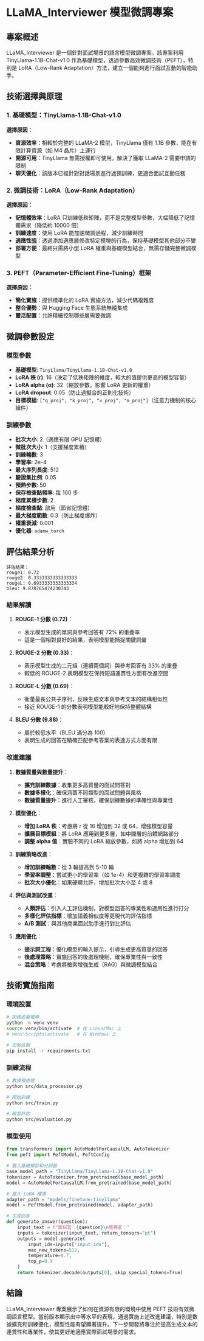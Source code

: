 # LLaMA_Interviewer 模型微調專案

## 專案概述

LLaMA_Interviewer 是一個針對面試場景的語言模型微調專案。該專案利用 TinyLlama-1.1B-Chat-v1.0 作為基礎模型，透過參數高效微調技術（PEFT），特別是 LoRA（Low-Rank Adaptation）方法，建立一個能夠進行面試互動的智能助手。

## 技術選擇與原理

### 1. 基礎模型：TinyLlama-1.1B-Chat-v1.0

**選擇原因：**
- **資源效率**：相較於完整的 LLaMA-2 模型，TinyLlama 僅有 1.1B 參數，能在有限計算資源（如 M4 晶片）上運行
- **開源可用**：TinyLlama 無需授權即可使用，解決了獲取 LLaMA-2 需要申請的限制
- **聊天優化**：該版本已經針對對話場景進行過預訓練，更適合面試互動任務

### 2. 微調技術：LoRA（Low-Rank Adaptation）

**選擇原因：**
- **記憶體效率**：LoRA 只訓練低秩矩陣，而不是完整模型參數，大幅降低了記憶體需求（降低約 10000 倍）
- **訓練速度**：使用 LoRA 能加速微調過程，減少訓練時間
- **適應性強**：透過添加適應層修改特定模塊的行為，保持基礎模型其他部分不變
- **部署方便**：最終只需將小型 LoRA 權重與基礎模型結合，無需存儲完整微調模型

### 3. PEFT（Parameter-Efficient Fine-Tuning）框架

**選擇原因：**
- **簡化實施**：提供標準化的 LoRA 實施方法，減少代碼複雜度
- **整合優勢**：與 Hugging Face 生態系統無縫集成
- **靈活配置**：允許精細控制哪些層需要微調

## 微調參數設定

### 模型參數
- **基礎模型**: `TinyLlama/TinyLlama-1.1B-Chat-v1.0`
- **LoRA 秩 (r)**: 16（決定了低秩矩陣的維度，較大的值提供更高的模型容量）
- **LoRA alpha (α)**: 32（縮放參數，影響 LoRA 更新的權重）
- **LoRA dropout**: 0.05（防止過擬合的正則化技術）
- **目標模組**: `["q_proj", "k_proj", "v_proj", "o_proj"]`（注意力機制的核心組件）

### 訓練參數
- **批次大小**: 2（適應有限 GPU 記憶體）
- **微批次大小**: 1（支援梯度累積）
- **訓練輪數**: 3
- **學習率**: 2e-4
- **最大序列長度**: 512
- **驗證集比例**: 0.05
- **預熱步數**: 50
- **保存檢查點頻率**: 每 100 步
- **梯度累積步數**: 2
- **梯度檢查點**: 啟用（節省記憶體）
- **最大梯度範數**: 0.3（防止梯度爆炸）
- **權重衰減**: 0.001
- **優化器**: `adamw_torch`

## 評估結果分析

```
評估結果：
rouge1: 0.72
rouge2: 0.3333333333333333
rougeL: 0.6933333333333334
bleu: 9.878765474230743
```

### 結果解讀

1. **ROUGE-1 分數 (0.72)**：
   - 表示模型生成的單詞與參考回答有 72% 的重疊率
   - 這是一個相對良好的結果，表明模型能捕捉關鍵詞彙

2. **ROUGE-2 分數 (0.33)**：
   - 表示模型生成的二元組（連續兩個詞）與參考回答有 33% 的重疊
   - 較低的 ROUGE-2 表明模型在保持短語連貫性方面有改進空間

3. **ROUGE-L 分數 (0.69)**：
   - 衡量最長公共子序列，反映生成文本與參考文本的結構相似性
   - 接近 ROUGE-1 的分數表明模型能較好地保持整體結構

4. **BLEU 分數 (9.88)**：
   - 屬於較低水平（BLEU 滿分為 100）
   - 表明生成的回答在精確匹配參考答案的表達方式方面有限

### 改進建議

1. **數據質量與數量提升**：
   - **擴充訓練數據**：收集更多高質量的面試問答對
   - **數據多樣化**：確保涵蓋不同類型的面試問題與風格
   - **數據質量提升**：進行人工審核，確保訓練數據的準確性與專業性

2. **模型優化**：
   - **增加 LoRA 秩**：考慮將 r 從 16 增加到 32 或 64，增強模型容量
   - **擴展目標模組**：將 LoRA 應用到更多層，如中間層的前饋網路部分
   - **調整 alpha 值**：實驗不同的 LoRA 縮放參數，如將 alpha 增加到 64

3. **訓練策略改進**：
   - **增加訓練輪數**：從 3 輪提高到 5-10 輪
   - **學習率調整**：嘗試更小的學習率（如 1e-4）和更複雜的學習率調度
   - **批次大小優化**：如果硬體允許，增加批次大小至 4 或 8

4. **評估與測試改進**：
   - **人類評估**：引入人工評估機制，對模型回答的專業性和適用性進行打分
   - **多樣化評估指標**：增加語義相似度等更現代的評估指標
   - **A/B 測試**：與其他商業面試助手進行對比評估

5. **應用優化**：
   - **提示詞工程**：優化模型的輸入提示，引導生成更高質量的回答
   - **後處理策略**：實施回答的後處理機制，確保專業性與一致性
   - **混合策略**：考慮將檢索增強生成（RAG）與微調模型結合

## 技術實施指南

### 環境設置

```bash
# 創建虛擬環境
python -m venv venv
source venv/bin/activate  # 在 Linux/Mac 上
# venv\Scripts\activate   # 在 Windows 上

# 安裝依賴
pip install -r requirements.txt
```

### 訓練流程

```bash
# 數據預處理
python src/data_processor.py

# 開始訓練
python src/train.py

# 模型評估
python src/evaluation.py
```

### 模型使用

```python
from transformers import AutoModelForCausalLM, AutoTokenizer
from peft import PeftModel, PeftConfig

# 載入基礎模型和分詞器
base_model_path = "TinyLlama/TinyLlama-1.1B-Chat-v1.0"
tokenizer = AutoTokenizer.from_pretrained(base_model_path)
model = AutoModelForCausalLM.from_pretrained(base_model_path)

# 載入 LoRA 權重
adapter_path = "models/finetune-tinyllama"
model = PeftModel.from_pretrained(model, adapter_path)

# 生成回答
def generate_answer(question):
    input_text = f"面試官：{question}\n應聘者："
    inputs = tokenizer(input_text, return_tensors="pt")
    outputs = model.generate(
        input_ids=inputs["input_ids"], 
        max_new_tokens=512,
        temperature=0.7,
        top_p=0.9
    )
    return tokenizer.decode(outputs[0], skip_special_tokens=True)
```

## 結論

LLaMA_Interviewer 專案展示了如何在資源有限的環境中使用 PEFT 技術有效微調語言模型。當前版本顯示出中等水平的表現，通過實施上述改進建議，特別是數據擴充和訓練優化，模型性能有望顯著提升。下一步開發將專注於提高生成文本的連貫性和專業性，使其更好地適應實際面試場景的需求。
